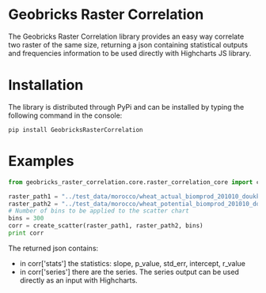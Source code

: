 Geobricks Raster Correlation
====================

The Geobricks Raster Correlation library provides an easy way correlate two raster of the same size, returning a json containing statistical outputs and frequencies information to be used directly with Highcharts JS library.

Installation
============
The library is distributed through PyPi and can be installed by typing the following command in the console:
```
pip install GeobricksRasterCorrelation
```
Examples
========

```python
from geobricks_raster_correlation.core.raster_correlation_core import create_scatter

raster_path1 = "../test_data/morocco/wheat_actual_biomprod_201010_doukkala.tif"
raster_path2 = "../test_data/morocco/wheat_potential_biomprod_201010_doukkala.tif"
# Number of bins to be applied to the scatter chart
bins = 300
corr = create_scatter(raster_path1, raster_path2, bins)
print corr
```

The returned json contains:
 
 * in corr['stats'] the statistics: slope, p_value, std_err, intercept, r_value
 * in corr['series'] there are the series. The series output can be used directly as an input with Highcharts. 